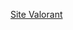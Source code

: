[Site Valorant]([https://Georges-L.github.io/georges/src/index.html](https://hiushiwild.github.io/GeorgesL.github.io/georges/src/index.html))
